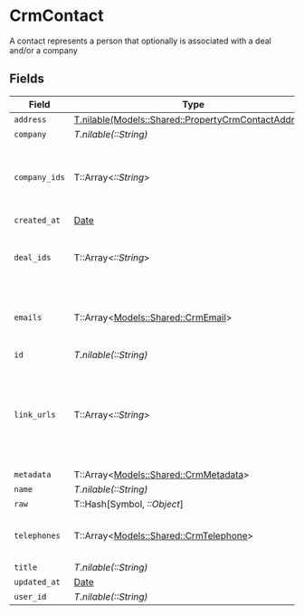 # CrmContact

A contact represents a person that optionally is associated with a deal and/or a company


## Fields

| Field                                                                                                    | Type                                                                                                     | Required                                                                                                 | Description                                                                                              |
| -------------------------------------------------------------------------------------------------------- | -------------------------------------------------------------------------------------------------------- | -------------------------------------------------------------------------------------------------------- | -------------------------------------------------------------------------------------------------------- |
| `address`                                                                                                | [T.nilable(Models::Shared::PropertyCrmContactAddress)](../../models/shared/propertycrmcontactaddress.md) | :heavy_minus_sign:                                                                                       | N/A                                                                                                      |
| `company`                                                                                                | *T.nilable(::String)*                                                                                    | :heavy_minus_sign:                                                                                       | N/A                                                                                                      |
| `company_ids`                                                                                            | T::Array<*::String*>                                                                                     | :heavy_minus_sign:                                                                                       | An array of company IDs associated with this contact                                                     |
| `created_at`                                                                                             | [Date](https://ruby-doc.org/stdlib-2.6.1/libdoc/date/rdoc/Date.html)                                     | :heavy_minus_sign:                                                                                       | N/A                                                                                                      |
| `deal_ids`                                                                                               | T::Array<*::String*>                                                                                     | :heavy_minus_sign:                                                                                       | An array of deal IDs associated with this contact                                                        |
| `emails`                                                                                                 | T::Array<[Models::Shared::CrmEmail](../../models/shared/crmemail.md)>                                    | :heavy_minus_sign:                                                                                       | An array of email addresses for this contact                                                             |
| `id`                                                                                                     | *T.nilable(::String)*                                                                                    | :heavy_minus_sign:                                                                                       | N/A                                                                                                      |
| `link_urls`                                                                                              | T::Array<*::String*>                                                                                     | :heavy_minus_sign:                                                                                       | Additional URLs associated with the contact e.g., LinkedIn, website, etc                                 |
| `metadata`                                                                                               | T::Array<[Models::Shared::CrmMetadata](../../models/shared/crmmetadata.md)>                              | :heavy_minus_sign:                                                                                       | N/A                                                                                                      |
| `name`                                                                                                   | *T.nilable(::String)*                                                                                    | :heavy_minus_sign:                                                                                       | N/A                                                                                                      |
| `raw`                                                                                                    | T::Hash[Symbol, *::Object*]                                                                              | :heavy_minus_sign:                                                                                       | N/A                                                                                                      |
| `telephones`                                                                                             | T::Array<[Models::Shared::CrmTelephone](../../models/shared/crmtelephone.md)>                            | :heavy_minus_sign:                                                                                       | An array of telephones for this contact                                                                  |
| `title`                                                                                                  | *T.nilable(::String)*                                                                                    | :heavy_minus_sign:                                                                                       | N/A                                                                                                      |
| `updated_at`                                                                                             | [Date](https://ruby-doc.org/stdlib-2.6.1/libdoc/date/rdoc/Date.html)                                     | :heavy_minus_sign:                                                                                       | N/A                                                                                                      |
| `user_id`                                                                                                | *T.nilable(::String)*                                                                                    | :heavy_minus_sign:                                                                                       | N/A                                                                                                      |